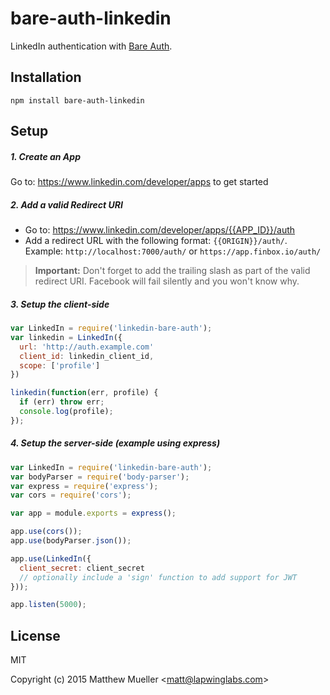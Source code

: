 
# bare-auth-linkedin

  LinkedIn authentication with [Bare Auth](https://github.com/lapwinglabs/bare-auth).

## Installation

```
npm install bare-auth-linkedin
```

## Setup

##### 1. Create an App

Go to: https://www.linkedin.com/developer/apps to get started

##### 2. Add a valid Redirect URI

- Go to: https://www.linkedin.com/developer/apps/{{APP_ID}}/auth
- Add a redirect URL with the following format: `{{ORIGIN}}/auth/`. Example: `http://localhost:7000/auth/` or `https://app.finbox.io/auth/`

> **Important:** Don't forget to add the trailing slash as part of the valid redirect URI. Facebook will fail silently and you won't know why.

##### 3. Setup the client-side

```js
var LinkedIn = require('linkedin-bare-auth');
var linkedin = LinkedIn({
  url: 'http://auth.example.com'
  client_id: linkedin_client_id,
  scope: ['profile']
})

linkedin(function(err, profile) {
  if (err) throw err;
  console.log(profile);
});
```

##### 4. Setup the server-side (example using express)

```js
var LinkedIn = require('linkedin-bare-auth');
var bodyParser = require('body-parser');
var express = require('express');
var cors = require('cors');

var app = module.exports = express();

app.use(cors());
app.use(bodyParser.json());

app.use(LinkedIn({
  client_secret: client_secret
  // optionally include a 'sign' function to add support for JWT
}));

app.listen(5000);
```

## License

MIT

Copyright (c) 2015 Matthew Mueller &lt;matt@lapwinglabs.com&gt;
